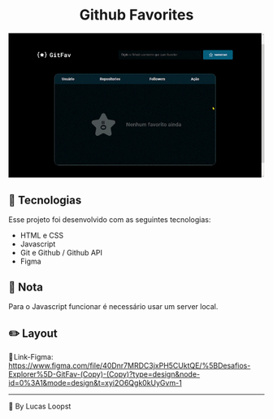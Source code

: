 <h1 align="center">Github Favorites</h1>

<p align="center"> <img src="imgs/preview.gif"> </p>

## 🚀 Tecnologias

Esse projeto foi desenvolvido com as seguintes tecnologias:

- HTML e CSS
- Javascript
- Git e Github / Github API
- Figma

## 📌 Nota

Para o Javascript funcionar é necessário usar um server local.

## ✏️ Layout

🔗 Link-Figma: https://www.figma.com/file/40Dnr7MRDC3jxPH5CUktQE/%5BDesafios-Explorer%5D-GitFav-(Copy)-(Copy)?type=design&node-id=0%3A1&mode=design&t=xyi2O6Qgk0kUyGvm-1

---

🌌 By Lucas Loopst